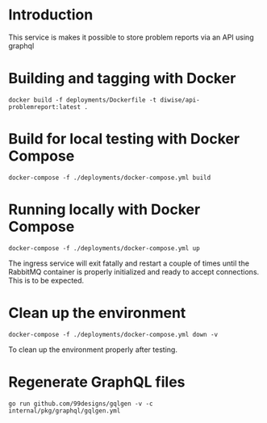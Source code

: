 # Introduction

This service is makes it possible to store problem reports via an API using graphql

# Building and tagging with Docker

`docker build -f deployments/Dockerfile -t diwise/api-problemreport:latest .`

# Build for local testing with Docker Compose

`docker-compose -f ./deployments/docker-compose.yml build`

# Running locally with Docker Compose

`docker-compose -f ./deployments/docker-compose.yml up`

The ingress service will exit fatally and restart a couple of times until the RabbitMQ container is properly initialized and ready to accept connections. This is to be expected.

# Clean up the environment

`docker-compose -f ./deployments/docker-compose.yml down -v`

To clean up the environment properly after testing.

# Regenerate GraphQL files

`go run github.com/99designs/gqlgen -v -c internal/pkg/graphql/gqlgen.yml`
